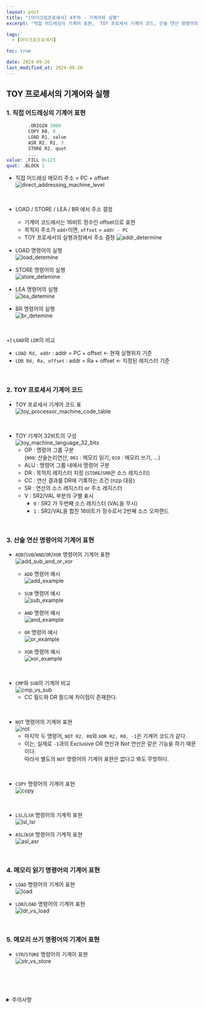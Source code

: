 ```yaml
---
layout: post
title: "[마이크로프로세서] 4주차 - 기계어와 실행"
excerpt: "직접 어드레싱의 기계어 표현,  TOY 프로세서 기계어 코드, 산술 연산 명령어의 기계어 표현"

tags:
  - [마이크로프로세서]

toc: true

date: 2024-09-26
last_modified_at: 2024-09-26
---
```

## TOY 프로세서의 기계어와 실행
### 1. 직접 어드레싱의 기계어 표현

```s
        .ORIGIN 3000
        COPY R0, 0
        LOAD R1, value
        ASR R2, R1, 3
        STORE R2, quot
        ...
value: .FILL 0x123
quot: .BLOCK 1
```

- 직접 어드레싱 메모리 주소 = PC + offset  
![direct_addressing_machine_level][def2]  

<br>

- LOAD / STORE / LEA / BR 에서 주소 결정  
  - 기계어 코드에서는 16비트 정수인 offset으로 표현
  - 목적지 주소가 `addr`이면, `offset` = `addr - PC`
  - TOY 프로세서의 실행과정에서 주소 결정
![addr_determine][def3]  

- LOAD 명령어의 실행  
![load_detemine][def4]  

- STORE 명령어의 실행  
![store_detemine][def5]  

- LEA 명령어의 실행  
![lea_detemine][def6]  

- BR 명령어의 실행  
![br_detemine][def7]  

<br>

+) `LOAD`와 `LDR`의 비교
  - `LOAD Rd, addr` : addr = PC + offset <- 현재 실행위치 기준
  - `LDR Rd, Ra, offset` : addr = Ra + offset <- 지정된 레지스터 기준  

  <br>

### 2. TOY 프로세서 기계어 코드
- TOY 프로세서 기계어 코드 표  
![toy_processor_machine_code_table][def8]  

<br>

- TOY 기계어 32비트의 구성  
![toy_machine_language_32_bits][def9]
  - OP : 명령어 그룹 구분  
  (`000`: 산술논리연산, `001` : 메모리 읽기, `010` : 메모리 쓰기, ...)
  - ALU : 명령어 그룹 내에서 명령어 구분
  - DR : 목적지 레지스터 지정 (`STORE`/`SRR`은 소스 레지스터)
  - CC : 연산 결과를 DR에 기록하는 조건 (nzp 대응)
  - SR : 연산의 소스 레지스터 or 주소 레지스터
  - V : SR2/VAL 부분의 구별 표시
    - `0` : SR2 가 두번째 소스 레지스터 (VAL을 무시)
    - `1` : SR2/VAL을 합친 16비트가 정수로서 2번째 소스 오퍼랜드

<br>

### 3. 산술 연산 명령어의 기계어 표현
- `ADD`/`SUB`/`AND`/`OR`/`XOR` 명령어의 기계어 표현  
![add_sub_and_or_xor][def10]

  - `ADD` 명령어 예시  
  ![add_example][def11]

  - `SUB` 명령어 예시  
  ![sub_example][def12]

  - `AND` 명령어 예시  
  ![and_example][def13]

  - `OR` 명령어 예시  
  ![or_example][def14]

  - `XOR` 명령어 예시  
  ![xor_example][def15]

<br>

- `CMP`와 `SUB`의 기계어 비교  
![cmp_vs_sub][def16]  
  - CC 필드와 DR 필드에 차이점이 존재한다.  

<br>

- `NOT` 명령어의 기계어 표현  
![not](https://i.imgur.com/ahhbkTA.png)  
  - 마지막 두 명령어, `NOT R2, R0`와 `XOR R2, R0, -1`은 기계어 코드가 같다.  
  - 이는, 실제로 `-1`과의 Exclusive OR 연산과 Not 연산은 같은 기능을 하기 때문이다.  
  따라서 별도의 `NOT` 명령어의 기계어 표현은 없다고 봐도 무방하다.  

<br>

- `COPY` 명령어의 기계어 표현  
![copy][def17]  

<br>

- `LSL`/`LSR` 명령어의 기계적 표현  
![lsl_lsr][def18]

- `ASL`/`ASR` 명령어의 기계적 표현  
![asl_asr][def19]  

<br>

### 4. 메모리 읽기 명령어의 기계어 표현  
- `LOAD` 명령어의 기계어 표현  
![load](TODO)  

- `LDR`/`LOAD` 명령어의 기계어 표현  
![ldr_vs_load](TODO)  

<br>

### 5. 메모리 쓰기 명령어의 기계어 표현
- `STR`/`STORE` 명령어의 기계어 표현  
![str_vs_store](TODO)  

<br>
<br>
<br>
<br>
<details>
<summary>주의사항</summary>
<div markdown="1">  

이 포스팅은 강원대학교 김용석 교수님의 마이크로프로세서 수업을 들으며 내용을 정리 한 것입니다.  
수업 내용에 대한 저작권은 교수님께 있으니,  
다른 곳으로의 무분별한 내용 복사를 자제해 주세요.  

</div>
</details>

[def]: https://i.imgur.com/wzHgvt6.png
[def2]: https://i.imgur.com/KVfbZM1.png
[def3]: https://i.imgur.com/Hi1ScL2.png
[def4]: https://i.imgur.com/YA0fvIp.png
[def5]: https://i.imgur.com/27GXYAZ.png
[def6]: https://i.imgur.com/zzpxKFt.png
[def7]: https://i.imgur.com/PC6Ij64.png
[def8]: https://i.imgur.com/k6w2K89.png
[def9]: https://i.imgur.com/D7xKp52.png
[def10]: https://i.imgur.com/hqHzwWv.png
[def11]: https://i.imgur.com/LS6PKMt.png
[def12]: https://i.imgur.com/ZTtnudr.png
[def13]: https://i.imgur.com/ma67uFy.png
[def14]: https://i.imgur.com/1DPK87r.png
[def15]: https://i.imgur.com/CCAYLTR.png
[def16]: https://i.imgur.com/ZUusNYp.png
[def17]: https://i.imgur.com/zmoHN7g.png
[def18]: https://i.imgur.com/KDxhuHQ.png
[def19]: https://i.imgur.com/U4ZnSus.png